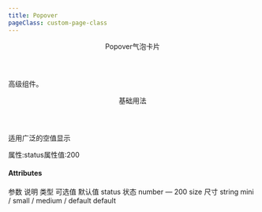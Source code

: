 ```yaml
---
title: Popover
pageClass: custom-page-class
---
```

<ClientOnly>
<Common-code-format>

  <div slot="componentNameTitle" class="component">
    <header class="component-name">
      Popover气泡卡片
    </header>
    <p class="component-text">
      高级组件。
    </p>
  </div>

  <div slot="description">
    <header class="iw-description-title">
      基础用法
    </header>
    <p class="iw-description-text">
      适用广泛的空值显示
    </p>
  </div>

  <div slot="showComponents" class="iw-show-component">
    <Popover-demo1/>
  </div>

  <section slot="paraDescription" class="iw-code-description">
    <p class="iw-paraStyle-wrapper">
        属性:<span class="iw-paraStyle">status</span>属性值:<span class="iw-paraStyle">200</span>
    </p>
  </section>

  <highlight-code class="codeStyle" slot="showCode" lang="vue">
    <template>
      <div>
        <iw-popover
          trigger="click"
          placement="right-start"
          :bodyStyle="{padding: '0 10px'}"
          :offset="{top: -10}" :showArrow="true"
        >
          <div slot="reference">
            <iw-button>button</iw-button>
          </div>
          <div>
            <div>content</div>
            <div>content</div>
            <div>content</div>
            <div>content</div>
            <div>content</div>
            <div>content</div>
          </div>
        </iw-popover>
      </div>
    </template>
  </highlight-code>
</Common-code-format>
</ClientOnly>

#### Attributes
<ClientOnly>
<Common-create-form>
  <thead slot="form-header" class="formHead">
      <tr class="formHeadRow">
          <th class="formHeadCol">参数</th>
          <th class="formHeadCol">说明</th>
          <th class="formHeadCol">类型</th>
          <th class="formHeadCol">可选值</th>
          <th class="formHeadCol">默认值</th>
      </tr>
  </thead>
  <tbody slot="form-body" class="formBody">
      <tr class="formBodyRow">
          <td class="formBodyCol">status</td>
          <td class="formBodyCol">状态</td>
          <td class="formBodyCol">number</td>
          <td class="formBodyCol">—</td>
          <td class="formBodyCol">200</td>
      </tr>
      <tr class="formBodyRow">
          <td class="formBodyCol">size</td>
          <td class="formBodyCol">尺寸</td>
          <td class="formBodyCol">string</td>
          <td class="formBodyCol">mini / small / medium / default</td>
          <td class="formBodyCol">default</td>
      </tr>
  </tbody>
</Common-create-form>
</ClientOnly>
